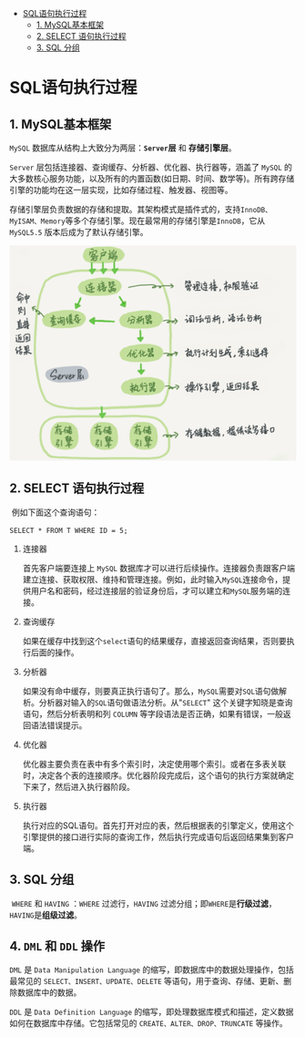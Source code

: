 - [SQL语句执行过程](#sql语句执行过程)
  - [1. MySQL基本框架](#1-mysql基本框架)
  - [2. SELECT 语句执行过程](#2-select-语句执行过程)
  - [3. SQL 分组](#3-sql-分组)

# SQL语句执行过程

## 1. MySQL基本框架

`MySQL` 数据库从结构上大致分为两层：**`Server`层** 和 **存储引擎层**。

`Server` 层包括连接器、查询缓存、分析器、优化器、执行器等，涵盖了 `MySQL` 的大多数核心服务功能，以及所有的内置函数(如日期、时间、数学等)。所有跨存储引擎的功能均在这一层实现，比如存储过程、触发器、视图等。

存储引擎层负责数据的存储和提取。其架构模式是插件式的，支持`InnoDB、MyISAM、Memory`等多个存储引擎。现在最常用的存储引擎是`InnoDB`，它从`MySQL5.5` 版本后成为了默认存储引擎。

![mysql逻辑架构](./pictures/sql.png)



## 2. SELECT 语句执行过程

​	例如下面这个查询语句：

```mysql
SELECT * FROM T WHERE ID = 5;	
```

 1.    连接器

       首先客户端要连接上 `MySQL` 数据库才可以进行后续操作。连接器负责跟客户端建立连接、获取权限、维持和管理连接。例如，此时输入`MySQL`连接命令，提供用户名和密码，经过连接层的验证身份后，才可以建立和`MySQL`服务端的连接。

 2.    查询缓存

       如果在缓存中找到这个`select`语句的结果缓存，直接返回查询结果，否则要执行后面的操作。

 3.    分析器

       如果没有命中缓存，则要真正执行语句了。那么，`MySQL`需要对`SQL`语句做解析。分析器对输入的`SQL`语句做语法分析。从"`SELECT`" 这个关键字知晓是查询语句，然后分析表明和列 `COLUMN` 等字段语法是否正确，如果有错误，一般返回语法错误提示。

 4.    优化器

       优化器主要负责在表中有多个索引时，决定使用哪个索引。或者在多表关联时，决定各个表的连接顺序。优化器阶段完成后，这个语句的执行方案就确定下来了，然后进入执行器阶段。

 5.    执行器

       执行对应的SQL语句。首先打开对应的表，然后根据表的引擎定义，使用这个引擎提供的接口进行实际的查询工作，然后执行完成语句后返回结果集到客户端。

## 3. SQL 分组

​	`WHERE` 和 `HAVING` ：`WHERE` 过滤行，`HAVING` 过滤分组；即`WHERE`是**行级过滤**，`HAVING`是**组级过滤**。

## 4. `DML` 和 `DDL` 操作

`DML` 是 `Data Manipulation Language` 的缩写，即数据库中的数据处理操作，包括最常见的 `SELECT、INSERT、UPDATE、DELETE` 等语句，用于查询、存储、更新、删除数据库中的数据。

`DDL` 是 `Data Definition Language` 的缩写，即处理数据库模式和描述，定义数据如何在数据库中存储。它包括常见的 `CREATE、ALTER、DROP、TRUNCATE` 等操作。

